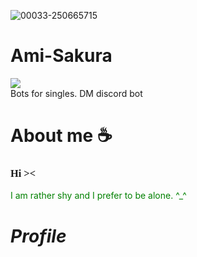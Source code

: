 ![00033-250665715](https://github.com/zedl3all/Ami-Sakura/assets/72595491/f1bc54b4-fdd0-4ac4-904a-9d67db02281c)

# Ami-Sakura 
![](https://img.shields.io/badge/Discord-7289DA?style=for-the-badge&logo=discord&logoColor=white)<br> 
Bots for singles. DM discord bot
# About me ☕️
<h3><strong><font face = "Berlin Sans FB Demi"> Hi >< </strong> <br></h3></font>
<font color="green"> I am rather shy and I prefer to be alone. ^_^ </font>
<i><h1> Profile </h1></i>
